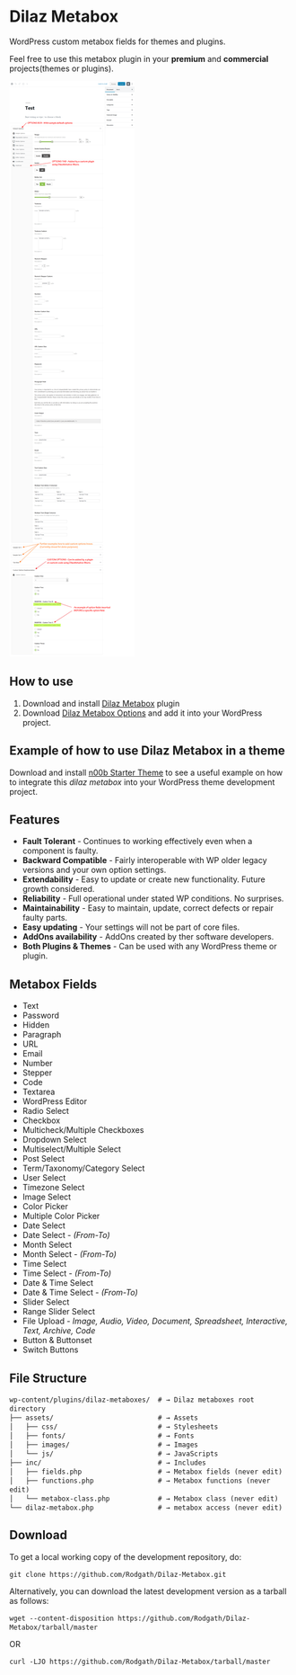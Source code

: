 # Dilaz Metabox
WordPress custom metabox fields for themes and plugins.

Feel free to use this metabox plugin in your __premium__ and __commercial__ projects(themes or plugins).

![alt text](https://github.com/Rodgath/DilazResources/blob/master/Dilaz-Metabox/main-dilaz-metabox.png "Demo Screenshot")

## How to use
1. Download and install [Dilaz Metabox](https://github.com/Rodgath/Dilaz-Metabox/archive/master.zip) plugin
2. Download [Dilaz Metabox Options](https://github.com/Rodgath/Dilaz-Metabox-Options) and add it into your WordPress project. 

## Example of how to use Dilaz Metabox in a theme
Download and install [n00b Starter Theme](https://github.com/Rodgath/n00b-Theme) to see a useful example on how to integrate this *dilaz metabox* into your WordPress theme development project.

## Features
* __Fault Tolerant__ - Continues to working effectively even when a component is faulty.
* __Backward Compatible__ - Fairly interoperable with WP older legacy versions and your own option settings.
* __Extendability__ - Easy to update or create new functionality. Future growth considered. 
* __Reliability__ - Full operational under stated WP conditions. No surprises.
* __Maintainability__ - Easy to maintain, update, correct defects or repair faulty parts.
* __Easy updating__ - Your settings will not be part of core files. 
* __AddOns availability__ - AddOns created by ther software developers.
* __Both Plugins & Themes__ - Can be used with any WordPress theme or plugin.

## Metabox Fields
* Text
* Password
* Hidden
* Paragraph
* URL
* Email 
* Number 
* Stepper
* Code
* Textarea
* WordPress Editor
* Radio Select
* Checkbox
* Multicheck/Multiple Checkboxes
* Dropdown Select
* Multiselect/Multiple Select
* Post Select
* Term/Taxonomy/Category Select
* User Select
* Timezone Select
* Image Select
* Color Picker
* Multiple Color Picker
* Date Select
* Date Select - *(From-To)*
* Month Select
* Month Select - *(From-To)*
* Time Select
* Time Select - *(From-To)*
* Date & Time Select
* Date & Time Select - *(From-To)*
* Slider Select
* Range Slider Select
* File Upload - *Image, Audio, Video, Document, Spreadsheet, Interactive, Text, Archive, Code*
* Button & Buttonset
* Switch Buttons

## File Structure
```
wp-content/plugins/dilaz-metaboxes/  # → Dilaz metaboxes root directory
├── assets/                          # → Assets
│   ├── css/                         # → Stylesheets
│   ├── fonts/                       # → Fonts
│   ├── images/                      # → Images
│   └── js/                          # → JavaScripts
├── inc/                             # → Includes
│   ├── fields.php                   # → Metabox fields (never edit)
│   ├── functions.php                # → Metabox functions (never edit)
│   └── metabox-class.php            # → Metabox class (never edit)
└── dilaz-metabox.php                # → metabox access (never edit)
```

## Download 

To get a local working copy of the development repository, do:

    git clone https://github.com/Rodgath/Dilaz-Metabox.git

Alternatively, you can download the latest development version as a tarball
as follows:

    wget --content-disposition https://github.com/Rodgath/Dilaz-Metabox/tarball/master

OR 

    curl -LJO https://github.com/Rodgath/Dilaz-Metabox/tarball/master
    
    
